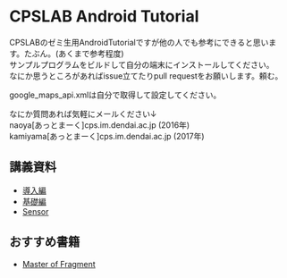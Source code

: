 # CPSLAB Android Tutorial
CPSLABのゼミ生用AndroidTutorialですが他の人でも参考にできると思います。たぶん。(あくまで参考程度)  
サンプルプログラムをビルドして自分の端末にインストールしてください。  
なにか思うところがあればissue立てたりpull requestをお願いします。頼む。  

google_maps_api.xmlは自分で取得して設定してください。

なにか質問あれば気軽にメールください↓  
naoya[あっとまーく]cps.im.dendai.ac.jp (2016年)  
kamiyama[あっとまーく]cps.im.dendai.ac.jp (2017年)

## 講義資料
- [導入編](doc/introduction.md)
- [基礎編](doc/document.md)
- [Sensor](doc/document.md#sensor)

## おすすめ書籍
- [Master of Fragment](http://tatsu-zine.com/books/master-of-fragments) 
